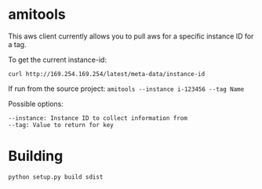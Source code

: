 amitools
========================

This aws client currently allows you to pull aws for a specific instance ID for a tag. 

To get the current instance-id: 

`curl http://169.254.169.254/latest/meta-data/instance-id`

If run from the source project:
`amitools --instance i-123456 --tag Name`

Possible options:
```
--instance: Instance ID to collect information from
--tag: Value to return for key
```

Building
========================
`python setup.py build sdist`